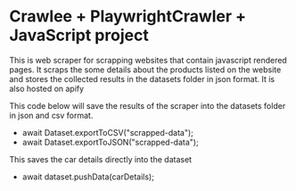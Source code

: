# Crawlee + PlaywrightCrawler + JavaScript project

This is web scraper for scrapping websites that contain javascript rendered pages.
It scraps the some details about the products listed on the website and stores the collected results in the datasets folder in json format.
It is also hosted on apify

This code below will save the results of the scraper into the datasets folder in json and csv format.

- await Dataset.exportToCSV("scrapped-data");
- await Dataset.exportToJSON("scrapped-data");

This saves the car details directly into the dataset

- await dataset.pushData(carDetails);
